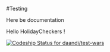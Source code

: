 #Testing

Here be documentation

Hello HolidayCheckers !


[ ![Codeship Status for daandi/test-wars](https://www.codeship.io/projects/a180f5d0-3cb5-0132-9dee-22846b7cda22/status)](https://www.codeship.io/projects/43039)
